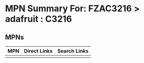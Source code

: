 



# MPN Summary For: FZAC3216 > adafruit : C3216

## MPNs
  

|MPN|Direct Links|Search Links|
| :--- | :--- | :--- |
||||
